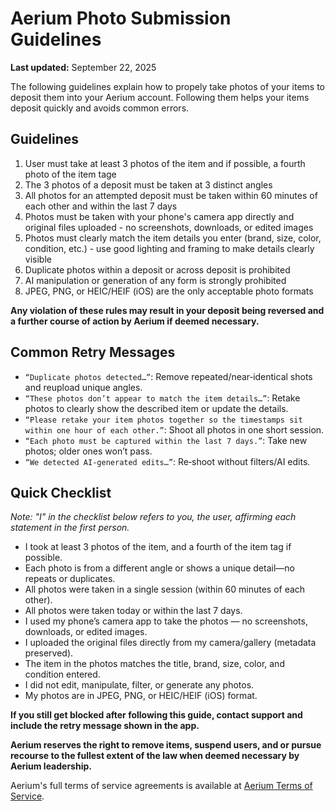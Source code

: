 # Aerium Photo Submission Guidelines

**Last updated:** September 22, 2025

The following guidelines explain how to propely take photos of your items to deposit them into your  Aerium account. Following them helps your items deposit quickly and avoids common errors.

## Guidelines

1. User must take at least 3 photos of the item and if possible, a fourth photo of the item tage
2. The 3 photos of a deposit must be taken at 3 distinct angles 
3. All photos for an attempted deposit must be taken within 60 minutes of each other and within the last 7 days
4. Photos must be taken with your phone's camera app directly and original files uploaded - no screenshots, downloads, or edited images
5. Photos must clearly match the item details you enter (brand, size, color, condition, etc.) - use good lighting and framing to make details clearly visible
6. Duplicate photos within a deposit or across deposit is prohibited
7. AI manipulation or generation of any form is strongly prohibited
8. JPEG, PNG, or HEIC/HEIF (iOS) are the only acceptable photo formats

**Any violation of these rules may result in your deposit being reversed and a further course of action by Aerium if deemed necessary.**

## Common Retry Messages

- `“Duplicate photos detected…”`: Remove repeated/near‑identical shots and reupload unique angles.
- `“These photos don’t appear to match the item details…”`: Retake photos to clearly show the described item or update the details.
- `“Please retake your item photos together so the timestamps sit within one hour of each other.”`: Shoot all photos in one short session.
- `“Each photo must be captured within the last 7 days.”`: Take new photos; older ones won’t pass.
- `“We detected AI‑generated edits…”`: Re‑shoot without filters/AI edits.

## Quick Checklist

*Note: "I" in the checklist below refers to you, the user, affirming each statement in the first person.*

- I took at least 3 photos of the item, and a fourth of the item tag if possible.
- Each photo is from a different angle or shows a unique detail—no repeats or duplicates.
- All photos were taken in a single session (within 60 minutes of each other).
- All photos were taken today or within the last 7 days.
- I used my phone’s camera app to take the photos — no screenshots, downloads, or edited images.
- I uploaded the original files directly from my camera/gallery (metadata preserved).
- The item in the photos matches the title, brand, size, color, and condition entered.
- I did not edit, manipulate, filter, or generate any photos.
- My photos are in JPEG, PNG, or HEIC/HEIF (iOS) format.

**If you still get blocked after following this guide, contact support and include the retry message shown in the app.**

**Aerium reserves the right to remove items, suspend users, and or pursue recourse to the fullest extent of the law when deemed necessary by Aerium leadership.** 

Aerium's full terms of service agreements is available at [Aerium Terms of Service](/legal/terms-of-service).
